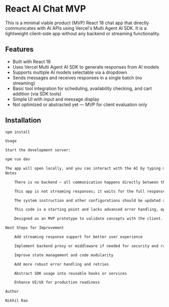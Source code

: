 # React AI Chat MVP

This is a minimal viable product (MVP) React 18 chat app that directly communicates with AI APIs using Vercel's Multi Agent AI SDK. It is a lightweight client-side app without any backend or streaming functionality.

## Features

- Built with React 18  
- Uses Vercel Multi Agent AI SDK to generate responses from AI models  
- Supports multiple AI models selectable via a dropdown  
- Sends messages and receives responses in a single batch (no streaming)  
- Basic tool integration for scheduling, availability checking, and cart addition (via SDK tools)  
- Simple UI with input and message display  
- Not optimized or abstracted yet — MVP for client evaluation only  

## Installation

```bash
npm install

Usage

Start the development server:

npm run dev

The app will open locally, and you can interact with the AI by typing messages and selecting the AI model from the dropdown.
Notes

    There is no backend — all communication happens directly between the React app and AI APIs.

    This app is not streaming responses; it waits for the full response before updating the UI.

    The system instruction and other configurations should be updated according to your context and use case.

    This code is a starting point and lacks advanced error handling, optimization, and architectural abstractions.

    Designed as an MVP prototype to validate concepts with the client.

Next Steps for Improvement

    Add streaming response support for better user experience

    Implement backend proxy or middleware if needed for security and rate limiting

    Improve state management and code modularity

    Add more robust error handling and retries

    Abstract SDK usage into reusable hooks or services

    Enhance UI/UX for production readiness

Author

Nikhil Rao